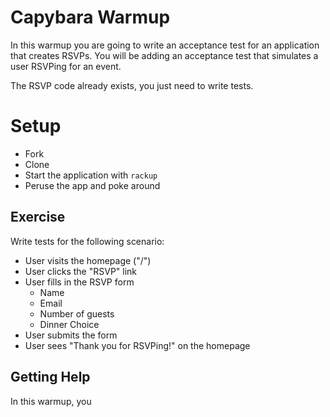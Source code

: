 # Capybara Warmup

In this warmup you are going to write an acceptance test for
an application that creates RSVPs. You will be adding an
acceptance test that simulates a user RSVPing for an event.

The RSVP code already exists, you just need to write tests.

# Setup

* Fork
* Clone
* Start the application with `rackup`
* Peruse the app and poke around

## Exercise

Write tests for the following scenario:

* User visits the homepage ("/")
* User clicks the "RSVP" link
* User fills in the RSVP form
    * Name
    * Email
    * Number of guests
    * Dinner Choice
* User submits the form
* User sees "Thank you for RSVPing!" on the homepage

## Getting Help

In this warmup, you